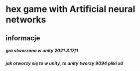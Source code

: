 # hex game with Artificial neural networks

## informacje

##### gra stworzona w unity 2021.3.17f1
##### jak otworzy się to w unity, to unity tworzy 9094 pliki xd
